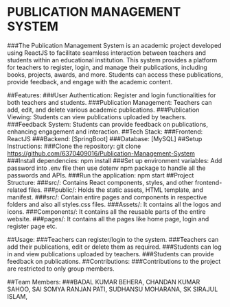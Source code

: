 # PUBLICATION MANAGEMENT SYSTEM


###The Publication Management System is an academic project developed using ReactJS to facilitate seamless interaction between teachers and students within an educational institution. This system provides a platform for teachers to register, login, and manage their publications, including books, projects, awards, and more. Students can access these publications, provide feedback, and engage with the academic content.

##Features:
###User Authentication: Register and login functionalities for both teachers and students.
###Publication Management: Teachers can add, edit, and delete various academic publications.
###Publication Viewing: Students can view publications uploaded by teachers.
###Feedback System: Students can provide feedback on publications, enhancing engagement and interaction.
##Tech Stack:
###Frontend: ReactJS
###Backend: [SpringBoot]
###Database: [MySQL]
##Setup Instructions:
###Clone the repository: git clone https://github.com/6370409016/Publication-Management-System
###Install dependencies: npm install
###Set up environment variables: Add password into .env file then use dotenv npm package to handle all the passwords and APIs.
###Run the application: npm start
##Project Structure:
###src/: Contains React components, styles, and other frontend-related files.
###public/: Holds the static assets, HTML template, and manifest.
###src/: Contain entire pages and components in respective folders and also all styles.css files. 
###Assets/: It contains all the logos and icons.
###Components/: It contains all the reusable parts of the entire website. 
###pages/: It contains all the pages like home page, login and register page etc.

##Usage:
###Teachers can register/login to the system.
###Teachers can add their publications, edit or delete them as required.
###Students can log in and view publications uploaded by teachers.
###Students can provide feedback on publications.
##Contributions:
###Contributions to the project are restricted to only group members.


##Team Members:
###BADAL KUMAR BEHERA,
CHANDAN KUMAR SAHOO,
SAI SOMYA RANJAN PATI,
SUDHANSU MOHARANA,
SK SIRAJUL ISLAM,
